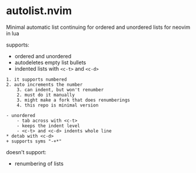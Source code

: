 # autolist.nvim
Minimal automatic list continuing for ordered and unordered lists for neovim in lua

supports:
* ordered and unordered
* autodeletes empty list bullets
* indented lists with `<c-t>` and `<c-d>`
```
1. it supports numbered
2. auto increments the number
	3. can indent, but won't renumber
	2. must do it manually
	3. might make a fork that does renumberings
	4. this repo is minimal version

- unordered
	- tab across with <c-t>
	- keeps the indent level
	- <c-t> and <c-d> indents whole line
* detab with <c-d>
+ supports syms "-+*"
```

doesn't support:
* renumbering of lists
